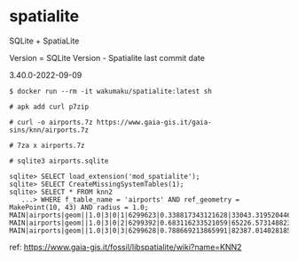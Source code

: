 # spatialite
SQLite + SpatiaLite

Version = SQLite Version - Spatialite last commit date

 3.40.0-2022-09-09

```shell
$ docker run --rm -it wakumaku/spatialite:latest sh

# apk add curl p7zip

# curl -o airports.7z https://www.gaia-gis.it/gaia-sins/knn/airports.7z

# 7za x airports.7z

# sqlite3 airports.sqlite

sqlite> SELECT load_extension('mod_spatialite');
sqlite> SELECT CreateMissingSystemTables(1);
sqlite> SELECT * FROM knn2
   ...> WHERE f_table_name = 'airports' AND ref_geometry = MakePoint(10, 43) AND radius = 1.0;
MAIN|airports|geom||1.0|3|0|1|6299623|0.338817343121628|33043.3195204468
MAIN|airports|geom||1.0|3|0|2|6299392|0.683116233521059|65226.5731488238
MAIN|airports|geom||1.0|3|0|3|6299628|0.788669213865991|82387.0140281855

```

ref: https://www.gaia-gis.it/fossil/libspatialite/wiki?name=KNN2